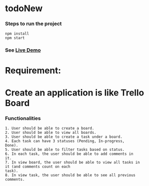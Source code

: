 # todoNew
### Steps to run the project
```
npm install
npm start
```

### See [Live Demo](http://binitrai.github.io/todo-new) 


# Requirement: 
# Create an application is like Trello Board
### Functionalities
    1. User should be able to create a board.
    2. User should be able to view all boards.
    3. User should be able to create a task under a board.
    4. Each task can have 3 statuses (Pending, In-progress,
    Done).
    5. User should be able to filter tasks based on status.
    6. In each task, the user should be able to add comments in
    it.
    7. In view board, the user should be able to view all tasks in
    it (and comments count on each
    task).
    8. In view task, the user should be able to see all previous
    comments.
